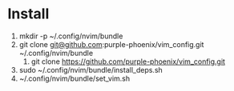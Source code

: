 # Install
1. mkdir -p ~/.config/nvim/bundle
1. git clone git@github.com:purple-phoenix/vim_config.git ~/.config/nvim/bundle
   1. git clone https://github.com/purple-phoenix/vim_config.git
1. sudo ~/.config/nvim/bundle/install_deps.sh
1. ~/.config/nvim/bundle/set_vim.sh
